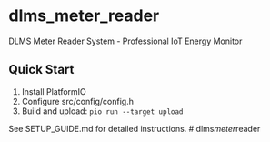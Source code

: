 # dlms_meter_reader 
 
DLMS Meter Reader System - Professional IoT Energy Monitor 
 
## Quick Start 
 
1. Install PlatformIO 
2. Configure src/config/config.h 
3. Build and upload: `pio run --target upload` 
 
See SETUP_GUIDE.md for detailed instructions. 
#   d l m s _ m e t e r _ r e a d e r  
 